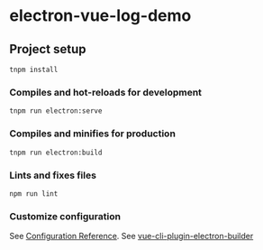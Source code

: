 # electron-vue-log-demo


## Project setup
```
tnpm install
```

### Compiles and hot-reloads for development
```
tnpm run electron:serve
```

### Compiles and minifies for production
```
tnpm run electron:build
```

### Lints and fixes files
```
npm run lint
```

### Customize configuration
See [Configuration Reference](https://cli.vuejs.org/config/).
See [vue-cli-plugin-electron-builder](https://github.com/nklayman/vue-cli-plugin-electron-builder)
